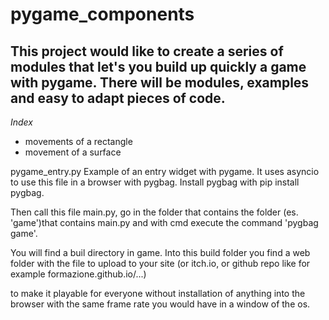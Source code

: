 # pygame_components

## This project would like to create a series of modules that let's you build up quickly a game with pygame. There will be modules, examples and easy to adapt pieces of code.

*Index*

- movements of a rectangle
- movement of a surface

pygame_entry.py
  Example of an entry widget with pygame. It uses asyncio to use this file in a browser with pygbag. Install pygbag with pip install pygbag.
  
  Then call this file main.py, go in the folder that contains the folder (es. 'game')that contains main.py and with cmd execute the command 'pygbag game'.
  
  You will find a buil directory in game. Into this build folder you find a web folder with the file to upload to your site (or itch.io, or github repo like for example formazione.github.io/...) 
  
  to make it playable for everyone without installation of anything into the browser with the same frame rate you would have in a window of the os.
